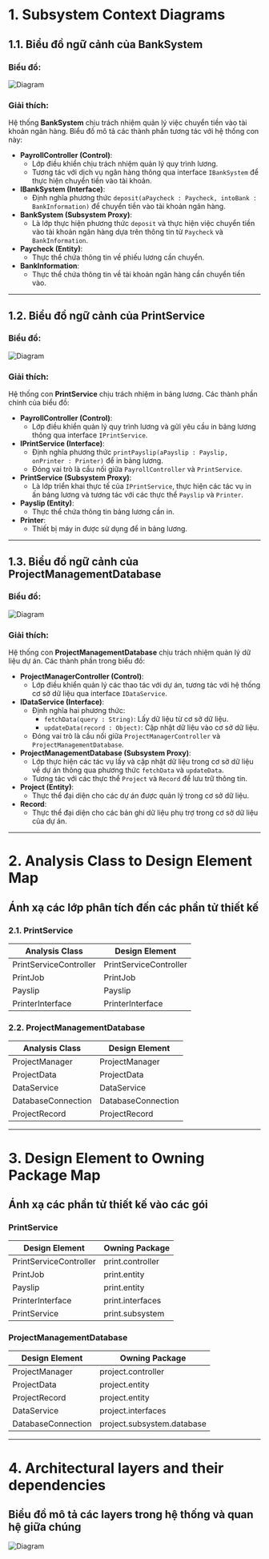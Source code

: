 # 1. Subsystem Context Diagrams

## 1.1. Biểu đồ ngữ cảnh của **BankSystem**

### Biểu đồ:
![Diagram](https://www.planttext.com/api/plantuml/png/h5AnJiCm4Dtz5QTse4X4tQiega0CaJfKT68qpfLOTUp8vm0Hy6KCV1A_W9t4eKbN9f_VtNltxkoVhs-s9SUjQoh5hk3EQ6UDOa9n8bZiUUjlQa0LsWLmWWiKqbJqboo3TmQmNeDjDDHzuUgQVJ8ldck7ziW5CXaZo6-vFXrQSbXvbR5Yq2cmDYJTYlkMeaHnWWt4y0QyYWbq3uOZrqTZA-waqKF3G_D4lVJUchSsJlNNiXjdue16IXqetiTo9vzBzuXAcTV_C7MldNJHooYHfjZXMJPaPkJ0V43LnLJAcjZbAoH9Djdd1WffKRZecA3hHV0YEPii_YD9pjR0pb91CvgSutEBMzH5-4Ri5m00__y30000)

### Giải thích:
Hệ thống **BankSystem** chịu trách nhiệm quản lý việc chuyển tiền vào tài khoản ngân hàng. Biểu đồ mô tả các thành phần tương tác với hệ thống con này:
- **PayrollController (Control)**:
  - Lớp điều khiển chịu trách nhiệm quản lý quy trình lương.
  - Tương tác với dịch vụ ngân hàng thông qua interface `IBankSystem` để thực hiện chuyển tiền vào tài khoản.
- **IBankSystem (Interface)**:
  - Định nghĩa phương thức `deposit(aPaycheck : Paycheck, intoBank : BankInformation)` để chuyển tiền vào tài khoản ngân hàng.
- **BankSystem (Subsystem Proxy)**:
  - Là lớp thực hiện phương thức `deposit` và thực hiện việc chuyển tiền vào tài khoản ngân hàng dựa trên thông tin từ `Paycheck` và `BankInformation`.
- **Paycheck (Entity)**:
  - Thực thể chứa thông tin về phiếu lương cần chuyển.
- **BankInformation**:
  - Thực thể chứa thông tin về tài khoản ngân hàng cần chuyển tiền vào.

---

## 1.2. Biểu đồ ngữ cảnh của **PrintService**

### Biểu đồ:
![Diagram](https://www.planttext.com/api/plantuml/png/f5AnJWCn3Dtp5LOxK2HEtQleL0anL6AeseanN0sDb2PHx2kSW2zZu9Fu1P8cT-9QDZRxsS_lsSdtvzUIM0Lk3qPSmQsp79mHZL54C5chBcQce0R311J11GfIDZcfQtWJ0FCvXDQ2puspQ_4Xul2LPGnFga6X-mXMwn2JBOQZZfcKGq-Pv5Cv2fBHVgPA00ieqGquUveGJKGmHqLkspvIHuo7YBlNRjZfbs1UP-o01ffFjEXZUg-Vz_o0nhYN_vgwiwovzz8pfSGJNDTz8NCIOOD6iNQMzjgJk3nzLTLdHrp0JWTiEDkaz0f9XU2ebJYxztjLZVONetAQNJp-KIWUbsXtyVFy0000__y30000)

### Giải thích:
Hệ thống con **PrintService** chịu trách nhiệm in bảng lương. Các thành phần chính của biểu đồ:
- **PayrollController (Control)**:
  - Lớp điều khiển quản lý quy trình lương và gửi yêu cầu in bảng lương thông qua interface `IPrintService`.
- **IPrintService (Interface)**:
  - Định nghĩa phương thức `printPayslip(aPayslip : Payslip, onPrinter : Printer)` để in bảng lương.
  - Đóng vai trò là cầu nối giữa `PayrollController` và `PrintService`.
- **PrintService (Subsystem Proxy)**:
  - Là lớp triển khai thực tế của `IPrintService`, thực hiện các tác vụ in ấn bảng lương và tương tác với các thực thể `Payslip` và `Printer`.
- **Payslip (Entity)**:
  - Thực thể chứa thông tin bảng lương cần in.
- **Printer**:
  - Thiết bị máy in được sử dụng để in bảng lương.

---

## 1.3. Biểu đồ ngữ cảnh của **ProjectManagementDatabase**

### Biểu đồ:
![Diagram](https://www.planttext.com/api/plantuml/png/f5AnJiCm4Dtz5QSoq0vHzogAAW539H2ecHWloJKnSfnWNreYuCiO-2H-0JjrAweICR3v_9xllRldhu_FfMKqtDLANC9LezaqIkGAhON9WscUAESxr5YI2Q0YCm6qC0P27EVx8adWLG3Cvr0F96ZtJ-nq9jw5arjf9hF1d8Gyd61rZOmfcQrqHHmVAQ7PXZYlF6Nwt97fOG4f6wdBcSEwja2c0JIKDwPmw7tc5ODUscMsjqorD__I_pfcJPfzYmmjdS_v4tNkxB5XwniwZnUtigpuaPHgTlytVADPyi5dCE9aQRXEaW2iXxUUloQ5B1jjAzbQCPfG52MdUrx0402wR60dkGBd2s4hKPp6yHP5u_iGuvloWW7zWnLcMP8k_9Vy1W00__y30000)

### Giải thích:
Hệ thống con **ProjectManagementDatabase** chịu trách nhiệm quản lý dữ liệu dự án. Các thành phần trong biểu đồ:
- **ProjectManagerController (Control)**:
  - Lớp điều khiển quản lý các thao tác với dự án, tương tác với hệ thống cơ sở dữ liệu qua interface `IDataService`.
- **IDataService (Interface)**:
  - Định nghĩa hai phương thức:
    - `fetchData(query : String)`: Lấy dữ liệu từ cơ sở dữ liệu.
    - `updateData(record : Object)`: Cập nhật dữ liệu vào cơ sở dữ liệu.
  - Đóng vai trò là cầu nối giữa `ProjectManagerController` và `ProjectManagementDatabase`.
- **ProjectManagementDatabase (Subsystem Proxy)**:
  - Lớp thực hiện các tác vụ lấy và cập nhật dữ liệu trong cơ sở dữ liệu về dự án thông qua phương thức `fetchData` và `updateData`.
  - Tương tác với các thực thể `Project` và `Record` để lưu trữ thông tin.
- **Project (Entity)**:
  - Thực thể đại diện cho các dự án được quản lý trong cơ sở dữ liệu.
- **Record**:
  - Thực thể đại diện cho các bản ghi dữ liệu phụ trợ trong cơ sở dữ liệu của dự án.

---
# 2. Analysis Class to Design Element Map

## Ánh xạ các lớp phân tích đến các phần tử thiết kế

### 2.1. **PrintService**

| **Analysis Class**     | **Design Element**     |
|------------------------|------------------------|
| PrintServiceController | PrintServiceController |
| PrintJob               | PrintJob               |
| Payslip                | Payslip                |
| PrinterInterface       | PrinterInterface       |

### 2.2. **ProjectManagementDatabase**

| **Analysis Class**     | **Design Element**     |
|------------------------|------------------------|
| ProjectManager         | ProjectManager         |
| ProjectData            | ProjectData            |
| DataService            | DataService            |
| DatabaseConnection     | DatabaseConnection     |
| ProjectRecord          | ProjectRecord          |

---
# 3. Design Element to Owning Package Map

## Ánh xạ các phần tử thiết kế vào các gói

### PrintService

| **Design Element**       | **Owning Package**       |
|---------------------------|--------------------------|
| PrintServiceController    | print.controller         |
| PrintJob                  | print.entity             |
| Payslip                   | print.entity             |
| PrinterInterface          | print.interfaces         |
| PrintService              | print.subsystem          |

### ProjectManagementDatabase

| **Design Element**       | **Owning Package**           |
|---------------------------|------------------------------|
| ProjectManager            | project.controller           |
| ProjectData               | project.entity               |
| ProjectRecord             | project.entity               |
| DataService               | project.interfaces           |
| DatabaseConnection        | project.subsystem.database   |

---
# 4. Architectural layers and their dependencies

## Biểu đồ mô tả các layers trong hệ thống và quan hệ giữa chúng 

![Diagram](https://www.planttext.com/api/plantuml/png/X99DJiCm48NtFiMecwvw0HQebB8e0WcH4qoSAJLrxCWpeOeG9sF1aRW2JbJdfmInikBt_7dyNhu_lzOi6AGkhLh2blR64LXiAB2gK1_nXM1nKrNMQ1JZ7JoqsWBU5O2so0nFs0HlxQrtqguK1YNuLzBoY2vImiZmeGRsfkPuPNHd5DwC9fwmWt5o5kQn9JdPec2EJ1FkdHCZvWA73LjJJV7tFhz4zz_Ff7qe9joT4mfxd1kKGY_smcw3xfWrB5GEU-t0wLLZTbRdt5d7w1d0E9P_SszlMCQNsAu_FfYA8ISv4RbKzAZVhbvO5VxaLjUGoadTm1KKL94h6BnJlzHqB6KVxJKJ_sqSmepMBa7Kmd0oSb0z99dxTA9N-xAiNJipdUqZrEm1j9RLEexU_ka_0000__y30000)
